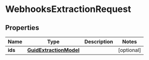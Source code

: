 

# WebhooksExtractionRequest


## Properties

| Name | Type | Description | Notes |
|------------ | ------------- | ------------- | -------------|
|**ids** | [**GuidExtractionModel**](GuidExtractionModel.md) |  |  [optional] |



